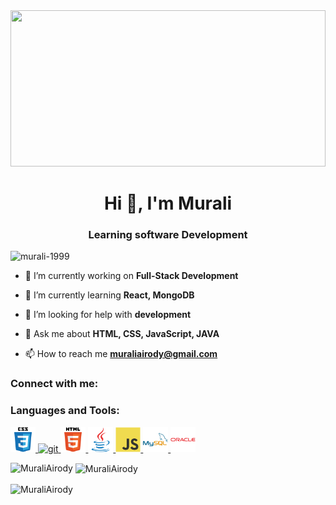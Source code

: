 <img width="100%" height="250" src="https://img.freepik.com/free-photo/rear-view-programmer-working-all-night-long_1098-18697.jpg?size=626&ext=jpg" alt="">
<h1 align="center">Hi 👋, I'm Murali</h1>
<h3 align="center">Learning software Development</h3>
<img align="right" width="400" src="https://miro.medium.com/max/1360/1*IRGHmiGsa16stedQvIaZfw.gif" alt="">
<p align="left"> <img src="https://komarev.com/ghpvc/?username=murali-1999&label=Profile%20views&color=0e75b6&style=flat" alt="murali-1999" /> </p>

- 🔭 I’m currently working on **Full-Stack Development**

- 🌱 I’m currently learning **React, MongoDB**

- 🤝 I’m looking for help with **development**

- 💬 Ask me about **HTML, CSS, JavaScript, JAVA**

- 📫 How to reach me **muraliairody@gmail.com**

<h3 align="left">Connect with me:</h3>
<p align="left">
</p>

<h3 align="left">Languages and Tools:</h3>
<p align="left"> <a href="https://www.w3schools.com/css/" target="_blank" rel="noreferrer"> <img src="https://raw.githubusercontent.com/devicons/devicon/master/icons/css3/css3-original-wordmark.svg" alt="css3" width="40" height="40"/> </a> <a href="https://git-scm.com/" target="_blank" rel="noreferrer"> <img src="https://www.vectorlogo.zone/logos/git-scm/git-scm-icon.svg" alt="git" width="40" height="40"/> </a> <a href="https://www.w3.org/html/" target="_blank" rel="noreferrer"> <img src="https://raw.githubusercontent.com/devicons/devicon/master/icons/html5/html5-original-wordmark.svg" alt="html5" width="40" height="40"/> </a> <a href="https://www.java.com" target="_blank" rel="noreferrer"> <img src="https://raw.githubusercontent.com/devicons/devicon/master/icons/java/java-original.svg" alt="java" width="40" height="40"/> </a> <a href="https://developer.mozilla.org/en-US/docs/Web/JavaScript" target="_blank" rel="noreferrer"> <img src="https://raw.githubusercontent.com/devicons/devicon/master/icons/javascript/javascript-original.svg" alt="javascript" width="40" height="40"/> </a> <a href="https://www.mysql.com/" target="_blank" rel="noreferrer"> <img src="https://raw.githubusercontent.com/devicons/devicon/master/icons/mysql/mysql-original-wordmark.svg" alt="mysql" width="40" height="40"/> </a> <a href="https://www.oracle.com/" target="_blank" rel="noreferrer"> <img src="https://raw.githubusercontent.com/devicons/devicon/master/icons/oracle/oracle-original.svg" alt="oracle" width="40" height="40"/> </a> </p>

<p><img align="left" src="https://github-readme-stats.vercel.app/api/top-langs?username=MuraliAirody&show_icons=true&locale=en&layout=compact" alt="MuraliAirody" /></p>

<p>&nbsp;<img align="center" src="https://github-readme-stats.vercel.app/api?username=MuraliAirody&show_icons=true&locale=en" alt="MuraliAirody" /></p>

<p><img align="center" src="https://github-readme-streak-stats.herokuapp.com/?user=MuraliAirody9&" alt="MuraliAirody" /></p>
